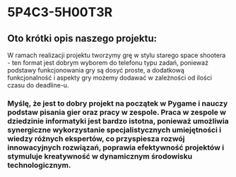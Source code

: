# 5P4C3-5H00T3R
## Oto krótki opis naszego projektu:
W ramach realizacji projektu tworzymy grę w stylu starego space shootera - ten format jest dobrym wyborem do telefonu typu zadań, ponieważ podstawy funkcjonowania gry są dosyć proste, a dodatkową funkcjonalność i aspekty gry możemy dodawać w zależności od ilości czasu do deadline-u.
### Myślę, że jest to dobry projekt na początek w Pygame i nauczy podstaw pisania gier oraz pracy w zespole. Praca w zespole w dziedzinie informatyki jest bardzo istotna, ponieważ umożliwia synergiczne wykorzystanie specjalistycznych umiejętności i wiedzy różnych ekspertów, co przyspiesza rozwój innowacyjnych rozwiązań, poprawia efektywność projektów i stymuluje kreatywność w dynamicznym środowisku technologicznym.
